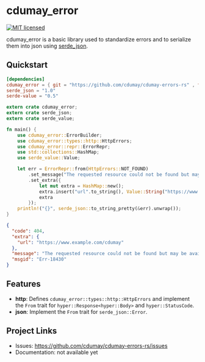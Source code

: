 # cdumay_error

[![MIT licensed](https://img.shields.io/badge/license-MIT-blue.svg)](./LICENSE)

cdumay_error is a basic library used to standardize errors and to serialize them into json using [serde_json](https://docs.serde.rs/serde/).

## Quickstart

```toml
[dependencies]
cdumay_error = { git = "https://github.com/cdumay/cdumay-errors-rs" , features = ["http"] }
serde_json = "1.0"
serde-value = "0.5"
```

```rust
extern crate cdumay_error;
extern crate serde_json;
extern crate serde_value;

fn main() {
    use cdumay_error::ErrorBuilder;
    use cdumay_error::types::http::HttpErrors;
    use cdumay_error::repr::ErrorRepr;
    use std::collections::HashMap;
    use serde_value::Value;

    let err = ErrorRepr::from(HttpErrors::NOT_FOUND)
        .set_message("The requested resource could not be found but may be available in the future.".to_string())
        .set_extra({
            let mut extra = HashMap::new();
            extra.insert("url".to_string(), Value::String("https://www.example.com/cdumay".to_string()));
            extra
        });
    println!("{}", serde_json::to_string_pretty(&err).unwrap());
}
```

```json
{
  "code": 404,
  "extra": {
    "url": "https://www.example.com/cdumay"
  },
  "message": "The requested resource could not be found but may be available in the future.",
  "msgid": "Err-18430"
}
```

## Features

- **http**: Defines `cdumay_error::types::http::HttpErrors` and implement the `From` trait for `hyper::Response<hyper::Body>` and `hyper::StatusCode`.
- **json**: Implement the `From` trait for `serde_json::Error`.

## Project Links

- Issues: https://github.com/cdumay/cdumay-errors-rs/issues
- Documentation: not available yet
